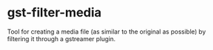 # gst-filter-media
Tool for creating a media file (as similar to the original as possible) by filtering it through a gstreamer plugin.
